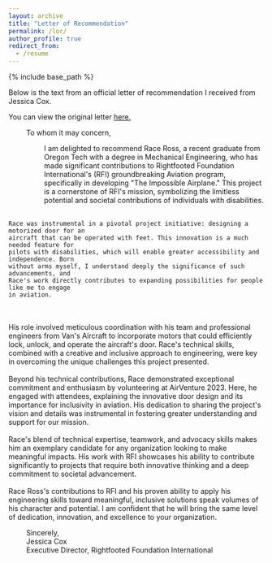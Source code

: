 ```yaml
---
layout: archive
title: "Letter of Recommendation"
permalink: /lor/
author_profile: true
redirect_from:
  - /resume
---
```


<style type="text/css"> 
 
.tab {  
		margin-left: 35px;  
 	} 

.doubletab {
        margin-left: 70px;
    }

.tabfixed {
        margin-left: 35px;
    }
 
</style> 

{% include base_path %}

Below is the text from an official letter of recommendation I received from Jessica Cox.

You can view the original letter [here.](https://drive.google.com/file/d/15cFoBIbG7-EmXWUMmVzj_KjlbFT-DmX2/view?usp=sharing)

<p class="tab">
    To whom it may concern,
</p>
<p class="doubletab">
    I am delighted to recommend Race Ross, a recent graduate from Oregon Tech with a
    degree in Mechanical Engineering, who has made significant contributions to
    Rightfooted Foundation International's (RFI) groundbreaking Aviation program,
    specifically in developing "The Impossible Airplane." This project is a cornerstone of
    RFI's mission, symbolizing the limitless potential and societal contributions of
    individuals with disabilities.
<br>
<br>

    Race was instrumental in a pivotal project initiative: designing a motorized door for an
    aircraft that can be operated with feet. This innovation is a much needed feature for
    pilots with disabilities, which will enable greater accessibility and independence. Born
    without arms myself, I understand deeply the significance of such advancements, and
    Race's work directly contributes to expanding possibilities for people like me to engage
    in aviation.
<br>
<br>
    His role involved meticulous coordination with his team and professional engineers
    from Van's Aircraft to incorporate motors that could efficiently lock, unlock, and operate
    the aircraft's door. Race's technical skills, combined with a creative and inclusive
    approach to engineering, were key in overcoming the unique challenges this project
    presented.
<br>
<br>
    Beyond his technical contributions, Race demonstrated exceptional commitment and
    enthusiasm by volunteering at AirVenture 2023. Here, he engaged with attendees,
    explaining the innovative door design and its importance for inclusivity in aviation. His
    dedication to sharing the project's vision and details was instrumental in fostering
    greater understanding and support for our mission.
<br>
<br>
    Race's blend of technical expertise, teamwork, and advocacy skills makes him an
    exemplary candidate for any organization looking to make meaningful impacts. His
    work with RFI showcases his ability to contribute significantly to projects that require
    both innovative thinking and a deep commitment to societal advancement.
<br>
<br>
    Race Ross's contributions to RFI and his proven ability to apply his engineering skills
    toward meaningful, inclusive solutions speak volumes of his character and potential. I
    am confident that he will bring the same level of dedication, innovation, and excellence
    to your organization.
</p>
<p class="tabfixed">
    Sincerely,
<br>
    Jessica Cox
<br>
    Executive Director, Rightfooted Foundation International
</p>